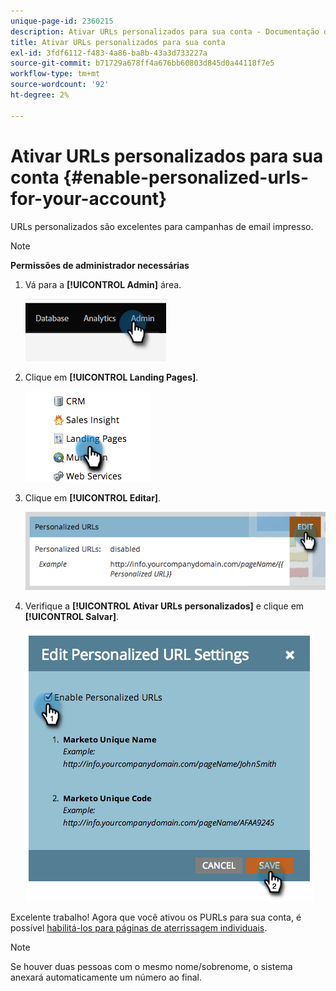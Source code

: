 ```yaml
---
unique-page-id: 2360215
description: Ativar URLs personalizados para sua conta - Documentação do Marketo - Documentação do produto
title: Ativar URLs personalizados para sua conta
exl-id: 3fdf6112-f483-4a86-ba8b-43a3d733227a
source-git-commit: b71729a678ff4a676bb60803d845d0a44118f7e5
workflow-type: tm+mt
source-wordcount: '92'
ht-degree: 2%

---
```


# Ativar URLs personalizados para sua conta {#enable-personalized-urls-for-your-account}

URLs personalizados são excelentes para campanhas de email impresso.

>[!NOTE]
>
>**Permissões de administrador necessárias**

1. Vá para a **[!UICONTROL Admin]** área.

   ![](assets/enable-personalized-urls-for-your-account-1.png)

1. Clique em **[!UICONTROL Landing Pages]**.

   ![](assets/enable-personalized-urls-for-your-account-2.png)

1. Clique em **[!UICONTROL Editar]**.

   ![](assets/enable-personalized-urls-for-your-account-3.png)

1. Verifique a **[!UICONTROL Ativar URLs personalizados]** e clique em **[!UICONTROL Salvar]**.

   ![](assets/enable-personalized-urls-for-your-account-4.png)

Excelente trabalho! Agora que você ativou os PURLs para sua conta, é possível [habilitá-los para páginas de aterrissagem individuais](/help/marketo/product-docs/demand-generation/landing-pages/personalizing-landing-pages/enable-personalized-urls-for-a-landing-page.md).

>[!NOTE]
>
>Se houver duas pessoas com o mesmo nome/sobrenome, o sistema anexará automaticamente um número ao final.
